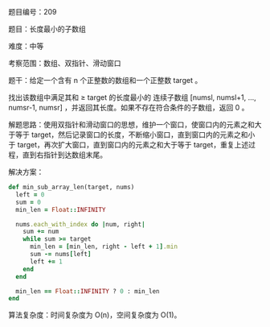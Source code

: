题目编号：209

题目：长度最小的子数组

难度：中等

考察范围：数组、双指针、滑动窗口

题干：给定一个含有 n 个正整数的数组和一个正整数 target 。

找出该数组中满足其和 ≥ target 的长度最小的 连续子数组 [numsl, numsl+1, ..., numsr-1, numsr] ，并返回其长度。如果不存在符合条件的子数组，返回 0 。

解题思路：使用双指针和滑动窗口的思想，维护一个窗口，使窗口内的元素之和大于等于 target，然后记录窗口的长度，不断缩小窗口，直到窗口内的元素之和小于 target，再次扩大窗口，直到窗口内的元素之和大于等于 target，重复上述过程，直到右指针到达数组末尾。

解决方案：

```ruby
def min_sub_array_len(target, nums)
  left = 0
  sum = 0
  min_len = Float::INFINITY

  nums.each_with_index do |num, right|
    sum += num
    while sum >= target
      min_len = [min_len, right - left + 1].min
      sum -= nums[left]
      left += 1
    end
  end

  min_len == Float::INFINITY ? 0 : min_len
end
```

算法复杂度：时间复杂度为 O(n)，空间复杂度为 O(1)。